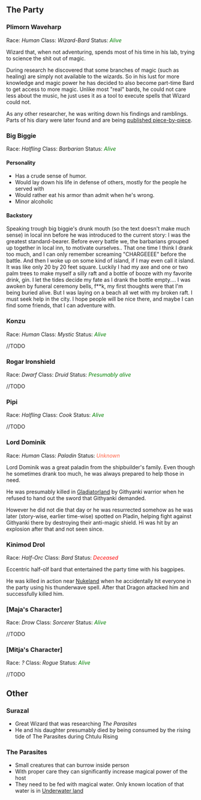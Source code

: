 ## The Party

<h3 id="plimorn">Plimorn Waveharp</h3>

Race: *Human*
Class: *Wizard-Bard*
Status: <span style="color:green">*Alive*</span>

Wizard that, when not adventuring, spends most of his time in his lab, trying to science the shit out of magic.

During research he discovered that some branches of magic (such as healing) are simply not available to the wizards. So in his lust for more knowledge and magic power he has decided to also become part-time Bard to get access to more magic. Unlike most "real" bards, he could not care less about the music, he just uses it as a tool to execute spells that Wizard could not.

As any other researcher, he was writing down his findings and ramblings. Parts of his diary were later found and are being [published piece-by-piece](../plimorn-diary).

<h3 id="bigbiggie">Big Biggie</h3>

Race: *Halfling*
Class: *Barbarian*
Status: <span style="color:green">*Alive*</span>

#### Personality

* Has a crude sense of humor.
* Would lay down his life in defense of others, mostly for the people he served with
* Would rather eat his armor than admit when he's wrong.
* Minor alcoholic

#### Backstory
Speaking trough big biggie's drunk mouth (so the text doesn't make much sense) in local inn before he was introduced to the current story:
I was the greatest standard-bearer. Before every battle we, the barbarians grouped up together in local inn, to motivate ourselves.. That one time I think I drank too much, and I can only remember screaming "CHARGEEEE" before the battle. And then I woke up on some kind of island, if I may even call it island. It was like only 20 by 20 feet  square. Luckily I had my axe and one or two palm trees to make myself a silly raft and a bottle of booze with my favorite drink, gin. I let the tides decide my fate as I drank the bottle empty.... I was awoken by funeral ceremony bells, f**k, my first thoughts were that I'm being buried alive. But I was laying on a beach all wet with my broken raft. I must seek help in the city. I hope people will be nice there, and maybe I can find some friends, that I can adventure with.

<h3 id="konzu">Konzu</h3>

Race: *Human*
Class: *Mystic*
Status: <span style="color:green">*Alive*</span>

//TODO

<h3 id="rogar">Rogar Ironshield</h3>

Race: *Dwarf*
Class: *Druid*
Status: <span style="color:green">*Presumably alive*</span>

//TODO

<h3 id="pipi">Pipi</h3>

Race: *Halfling*
Class: *Cook*
Status: <span style="color:green">*Alive*</span>

//TODO

<h3 id="dominik">Lord Dominik</h3>

Race: *Human*
Class: *Paladin*
Status: <span style="color:tomato">*Unknown*</span>

Lord Dominik was a great paladin from the shipbuilder's family. Even though he sometimes drank too much, he was always prepared to help those in need.

He was presumably killed in [Gladiatorland](../locations#gladiatorland) by Githyanki warrior when he refused to hand out the sword that Githyanki demanded.

However he did not die that day or he was resurrected somehow as he was later (story-wise, earlier time-wise) spotted on Pladin, helping fight against Githyanki there by destroying their anti-magic shield. Hi was hit by an explosion after that and not seen since.

<h3 id="kinimod">Kinimod Drol</h3>

Race: *Half-Orc*
Class: *Bard*
Status: <span style="color:red">*Deceased*</span>

Eccentric half-olf bard that entertained the party time with his bagpipes.

He was killed in action near [Nukeland](../locations#nukeland) when he accidentally hit everyone in the party using his thunderwave spell. After that Dragon attacked him and successfully killed him.

### [Maja's Character]
Race: *Drow*
Class: *Sorcerer*
Status: <span style="color:green">*Alive*</span>

//TODO

### [Mitja's Character]
Race: *?*
Class: *Rogue*
Status: <span style="color:green">*Alive*</span>

//TODO

## Other

<h3 id="Surazal">Surazal</h3>

* Great Wizard that was researching *The Parasites*
* He and his daughter presumably died by being consumed by the rising tide of The Parasites during Chtulu Rising

<h3 id="parasites">The Parasites</h3>

* Small creatures that can burrow inside person
* With proper care they can significantly increase magical power of the host
* They need to be fed with magical water. Only known location of that water is in [Underwater land](../locations#underwaterland) 
